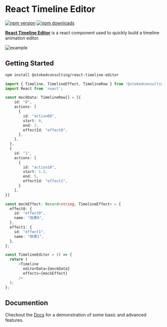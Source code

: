 # React Timeline Editor
[![npm version](https://img.shields.io/npm/v/@stokedconsulting/react-timeline-editor.svg?style=flat-square)](https://www.npmjs.com/package/@stokedconsulting/react-timeline-editor)
[![npm downloads](https://img.shields.io/npm/dm/@stokedconsulting/react-timeline-editor.svg?style=flat-square)](https://www.npmjs.com/package/@stokedconsulting/react-timeline-editor)

**[React Timeline Editor](https://zdarcy.com/)** is a react component used to quickly build a timeline animation editor.

![example](https://github.com/stokedconsulting/react-timeline-editor/blob/f79d85eee8a723e5210c04232daf2c51888418c0/public/assets/timeline.gif)
## Getting Started

```bash
npm install @stokedconsulting/react-timeline-editor
```

```ts
import { Timeline, TimelineEffect, TimelineRow } from '@stokedconsulting/react-timeline-editor';
import React from 'react';

const mockData: TimelineRow[] = [{
    id: "0",
    actions: [
      {
        id: "action00",
        start: 0,
        end: 2,
        effectId: "effect0",
      },
    ],
  },
  {
    id: "1",
    actions: [
      {
        id: "action10",
        start: 1.5,
        end: 5,
        effectId: "effect1",
      }
    ],
}]

const mockEffect: Record<string, TimelineEffect> = {
  effect0: {
    id: "effect0",
    name: "效果0",
  },
  effect1: {
    id: "effect1",
    name: "效果1",
  },
};

const TimelineEditor = () => {
  return (
      <Timeline
        editorData={mockData}
        effects={mockEffect}
      />
  );
};
```

## Documention
Checkout the [Docs](https://zdarcy.com/) for a demonstration of some basic and advanced features.

